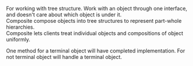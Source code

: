 For working with tree structure.
Work with an object through one interface, and doesn't care about which object is under it.
<br>Composite compose objects into tree structures to represent part-whole hierarchies.
<br>Composite lets clients treat individual objects and compositions of object uniformly.

One method for a terminal object will have completed implementation.
For not terminal object will handle a terminal object.